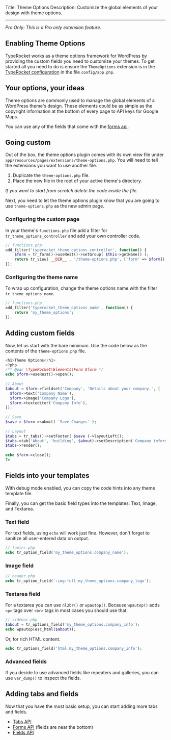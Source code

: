 Title: Theme Options
Description: Customize the global elements of your design with theme options.

---

*Pro Only: This is a Pro only extension feature.*

## Enabling Theme Options

TypeRocket works as a theme options framework for WordPress by providing the custom fields you need to customize your themes. To get started all you need to do is ensure the `ThemeOptions` extension is in the [TypeRocket configuration](/docs/v5/configuration/) in the file `config/app.php`. 

## Your options, your ideas

Theme options are commonly used to manage the global elements of a WordPress theme's design. These elements could be as simple as the copyright information at the bottom of every page to API keys for Google Maps.

You can use any of the fields that come with the [forms api](/docs/v5/forms/).

## Going custom

Out of the box, the theme options plugin comes with its own view file under `app/resources/pages/extensions/theme-options.php`. You will need to tell the extensions you want to use another file.

1. Duplicate the `theme-options.php` file.
2. Place the new file in the root of your active theme's directory.

*If you want to start from scratch delete the code inside the file.*

Next, you need to let the theme options plugin know that you are going to use `theme-options.php` as the new admin page.

### Configuring the custom page 

In your theme's `functions.php` file add a filter for `tr_theme_options_controller` and add your own controller code.  

```php
// functions.php
add_filter('typerocket_theme_options_controller', function() {
    $form = tr_form()->useRest()->setGroup( $this->getName() );
    return tr_view( __DIR__ . '/theme-options.php', ['form' => $form]);
});
```

### Configuring the theme name

To wrap up configuration, change the theme options name with the filter `tr_theme_options_name`.

```php
// functions.php
add_filter('typerocket_theme_options_name', function() {
    return 'my_theme_options';
});
```

## Adding custom fields

Now, let us start with the bare minimum. Use the code below as the contents of the `theme-options.php` file.

```php
<h1>Theme Options</h1>  
<?php  
/** @var \TypeRocket\Elements\Form $form */  
echo $form->useRest()->open();
  
// About  
$about = $form->fieldset('Company', 'Details about your company.', [  
  $form->text('Company Name'),  
  $form->image('Company Logo'),  
  $form->texteditor('Company Info'),   
]); 
  
// Save  
$save = $form->submit( 'Save Changes' );  
  
// Layout  
$tabs = tr_tabs()->setFooter( $save )->layoutLeft();  
$tabs->tab('About', 'building', $about)->setDescription('Company information');  
$tabs->render();  
  
echo $form->close();  
?>
```

## Fields into your templates

With debug mode enabled, you can copy the code hints into any theme template file.

Finally, you can get the basic field types into the templates: Text, Image, and Textarea.

### Text field

For text fields, using `echo` will work just fine. However, don't forget to sanitize all user-entered data on output.

```php
// footer.php
echo tr_option_field('my_theme_options.company_name');
```

### Image field

```php
// header.php
echo tr_option_field(':img:full:my_theme_options.company_logo');
```

### Textarea field

For a textarea you can use `nl2br()` or `wpautop()`. Because `wpautop()` adds `<p>` tags over `<br>` tags in most cases you should use that.

```php
// sidebar.php
$about = tr_options_field('my_theme_options.company_info');
echo wpautop(esc_html($about));
```

Or,  for rich HTML content.

```php
echo tr_options_field('html:my_theme_options.company_info');
```

### Advanced fields

If you decide to use advanced fields like repeaters and galleries, you can use `var_dump()` to inspect the fields.

## Adding tabs and fields

Now that you have the most basic setup, you can start adding more tabs and fields.

- [Tabs API](/docs/v5/layout-tabs/)
- [Forms API](/docs/v5/forms/) (fields are near the bottom)
- [Fields API](/docs/v5/fields/)